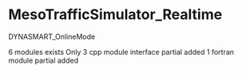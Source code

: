 # MesoTrafficSimulator_Realtime
DYNASMART_OnlineMode

6 modules exists
Only 3 cpp module interface partial added
1 fortran module partial added
